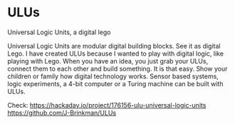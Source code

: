 # ULUs
Universal Logic Units, a digital lego

Universal Logic Units are modular digital building blocks. See it as digital Lego. I have created ULUs because I wanted to play with digital logic, like playing with Lego. When you have an idea, you just grab your ULUs, connect them to each other and build something. It is that easy. Show your children or family how digital technology works. Sensor based systems, logic experiments, a 4-bit computer or a Turing machine can be built with ULUs.

Check:
https://hackaday.io/project/176156-ulu-universal-logic-units
https://github.com/J-Brinkman/ULUs
